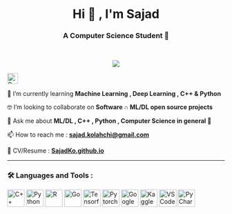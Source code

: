 <h1 align="center">Hi 👋 , I'm Sajad</h1>
<h3 align="center">A Computer Science Student 💎</h3>

<br />

<p align="center"><img src="https://user-images.githubusercontent.com/30021776/145815797-8758be30-757b-42f7-9683-b5e3549b408e.gif" /></p>

<img src="https://komarev.com/ghpvc/?username=sajadko&style=for-the-badge&color=blue" alt="Profile Views" height="25"/>

🧠 I’m currently learning **Machine Learning , Deep Learning , C++ & Python**

🤓 I’m looking to collaborate on **Software &#x2229; ML/DL open source projects**

💬 Ask me about **ML/DL , C++ , Python , Computer Science in general 🙂**

📫 How to reach me : **sajad.kolahchi@gmail.com**

📄 CV/Resume : <a href="https://sajadko.github.io/" target="_blank">**SajadKo.github.io**</a>

<hr />
<h3>🛠️ Languages and Tools :</h3>
<p>
<img src="https://upload.wikimedia.org/wikipedia/commons/1/18/ISO_C%2B%2B_Logo.svg" title="C++" height="40" width="40"/>
<img src="https://cdn.jsdelivr.net/gh/devicons/devicon/icons/python/python-original.svg" title="Python" height="40" width="40"/>
<img src="https://cdn.jsdelivr.net/gh/devicons/devicon/icons/r/r-original.svg" title="R" height="40" width="40"/>
<img src="https://cdn.jsdelivr.net/gh/devicons/devicon/icons/go/go-original.svg" title="Go" height="40" width="40"/>
<img src="https://cdn.jsdelivr.net/gh/devicons/devicon/icons/tensorflow/tensorflow-original.svg" title="Tensorflow" height="40" width="40"/>
<img src="https://pytorch.org/assets/images/logo-icon.svg" title="Pytorch" height="40" width="40"/>
<img src="https://upload.wikimedia.org/wikipedia/commons/d/d0/Google_Colaboratory_SVG_Logo.svg" title="Google Colab" height="40" width="40"/>
<img src="https://cdn.jsdelivr.net/gh/devicons/devicon/icons/kaggle/kaggle-original.svg" title="Kaggle" height="40" width="40"/>
<img src="https://upload.wikimedia.org/wikipedia/commons/9/9a/Visual_Studio_Code_1.35_icon.svg" title="VSCode" height="40" width="40"/>
<img src="https://upload.wikimedia.org/wikipedia/commons/1/1d/PyCharm_Icon.svg" title="PyCharm" height="40" width="40"/>

</p>
